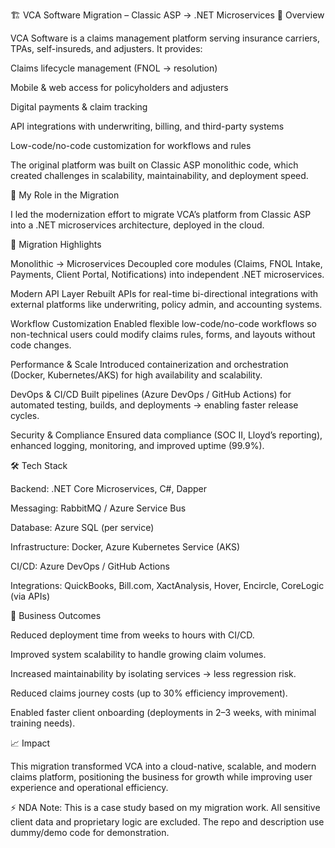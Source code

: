 🏗 VCA Software Migration – Classic ASP → .NET Microservices
📌 Overview

VCA Software is a claims management platform serving insurance carriers, TPAs, self-insureds, and adjusters. It provides:

Claims lifecycle management (FNOL → resolution)

Mobile & web access for policyholders and adjusters

Digital payments & claim tracking

API integrations with underwriting, billing, and third-party systems

Low-code/no-code customization for workflows and rules

The original platform was built on Classic ASP monolithic code, which created challenges in scalability, maintainability, and deployment speed.

🚀 My Role in the Migration

I led the modernization effort to migrate VCA’s platform from Classic ASP into a .NET microservices architecture, deployed in the cloud.

🔹 Migration Highlights

Monolithic → Microservices
Decoupled core modules (Claims, FNOL Intake, Payments, Client Portal, Notifications) into independent .NET microservices.

Modern API Layer
Rebuilt APIs for real-time bi-directional integrations with external platforms like underwriting, policy admin, and accounting systems.

Workflow Customization
Enabled flexible low-code/no-code workflows so non-technical users could modify claims rules, forms, and layouts without code changes.

Performance & Scale
Introduced containerization and orchestration (Docker, Kubernetes/AKS) for high availability and scalability.

DevOps & CI/CD
Built pipelines (Azure DevOps / GitHub Actions) for automated testing, builds, and deployments → enabling faster release cycles.

Security & Compliance
Ensured data compliance (SOC II, Lloyd’s reporting), enhanced logging, monitoring, and improved uptime (99.9%).

🛠 Tech Stack

Backend: .NET Core Microservices, C#, Dapper

Messaging: RabbitMQ / Azure Service Bus

Database: Azure SQL (per service)

Infrastructure: Docker, Azure Kubernetes Service (AKS)

CI/CD: Azure DevOps / GitHub Actions

Integrations: QuickBooks, Bill.com, XactAnalysis, Hover, Encircle, CoreLogic (via APIs)

🎯 Business Outcomes

Reduced deployment time from weeks to hours with CI/CD.

Improved system scalability to handle growing claim volumes.

Increased maintainability by isolating services → less regression risk.

Reduced claims journey costs (up to 30% efficiency improvement).

Enabled faster client onboarding (deployments in 2–3 weeks, with minimal training needs).

📈 Impact

This migration transformed VCA into a cloud-native, scalable, and modern claims platform, positioning the business for growth while improving user experience and operational efficiency.

⚡ NDA Note: This is a case study based on my migration work. All sensitive client data and proprietary logic are excluded. The repo and description use dummy/demo code for demonstration.
